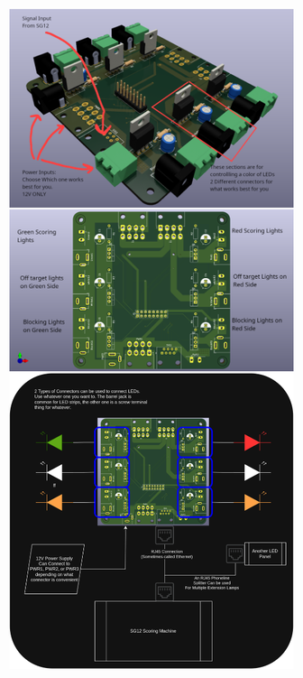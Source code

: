 ![Annotated Image of 3D PCB Rendering](images/annotated_pcb_3d_view.png)
![Annotated image of a birdseye view](images/annotated_pcb_3d_view_birdseye.png)
![Wiring Diagram](images/WiringDiagram.png)
